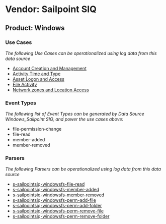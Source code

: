 Vendor: Sailpoint SIQ
=====================
Product: Windows
----------------

### Use Cases

_The following Use Cases can be operationalized using log data from this data source_

* [Account Creation and Management](usecase_account_creation_and_management.md)
* [Activity Time  and Type](usecase_activity_time__and_type.md)
* [Asset Logon and Access](usecase_asset_logon_and_access.md)
* [File Activity](usecase_file_activity.md)
* [Network zones and Location Access](usecase_network_zones_and_location_access.md)


### Event Types

_The following list of Event Types can be generated by Data Source Windows_Sailpoint SIQ, and power the use cases above:_

- file-permission-change
- file-read
- member-added
- member-removed


### Parsers

_The following Parsers can be operationalized using log data from this data source_

* [s-sailpointsiq-windowsfs-file-read](parserContent_s-sailpointsiq-windowsfs-file-read.md)
* [s-sailpointsiq-windowsfs-member-added](parserContent_s-sailpointsiq-windowsfs-member-added.md)
* [s-sailpointsiq-windowsfs-member-removed](parserContent_s-sailpointsiq-windowsfs-member-removed.md)
* [s-sailpointsiq-windowsfs-perm-add-file](parserContent_s-sailpointsiq-windowsfs-perm-add-file.md)
* [s-sailpointsiq-windowsfs-perm-add-folder](parserContent_s-sailpointsiq-windowsfs-perm-add-folder.md)
* [s-sailpointsiq-windowsfs-perm-remove-file](parserContent_s-sailpointsiq-windowsfs-perm-remove-file.md)
* [s-sailpointsiq-windowsfs-perm-remove-folder](parserContent_s-sailpointsiq-windowsfs-perm-remove-folder.md)
